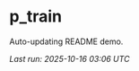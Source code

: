 # p_train

Auto-updating README demo.

<!--START_SECTION:status-->
_Last run: 2025-10-16 03:06 UTC_
<!--END_SECTION:status-->




















































































































































































































































































































































































































































































































































































































































































































































































































































































































































































































































































































































































































































